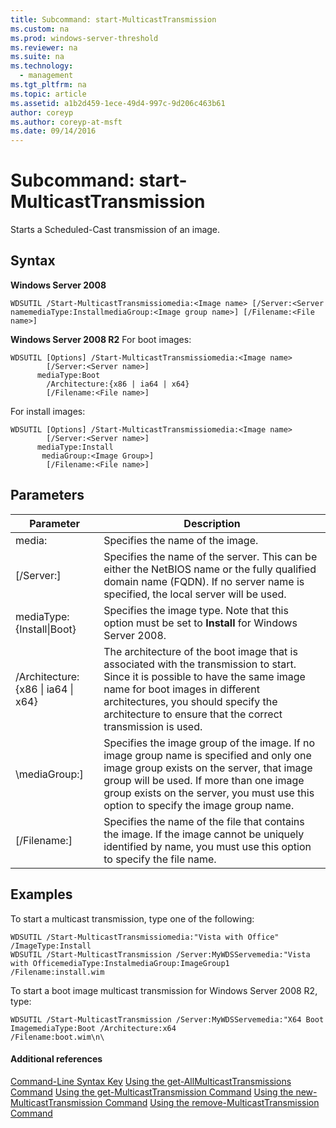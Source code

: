 ```yaml
---
title: Subcommand: start-MulticastTransmission
ms.custom: na
ms.prod: windows-server-threshold
ms.reviewer: na
ms.suite: na
ms.technology: 
  - management
ms.tgt_pltfrm: na
ms.topic: article
ms.assetid: a1b2d459-1ece-49d4-997c-9d206c463b61
author: coreyp
ms.author: coreyp-at-msft
ms.date: 09/14/2016
---
```

# Subcommand: start-MulticastTransmission
Starts a Scheduled-Cast transmission of an image.
## Syntax
**Windows Server 2008**
```
WDSUTIL /Start-MulticastTransmissiomedia:<Image name> [/Server:<Server namemediaType:InstallmediaGroup:<Image group name>] [/Filename:<File name>]
```
**Windows Server 2008 R2**
For boot images:
```
WDSUTIL [Options] /Start-MulticastTransmissiomedia:<Image name>
        [/Server:<Server name>]
      mediaType:Boot
        /Architecture:{x86 | ia64 | x64}
        [/Filename:<File name>]
```
For install images:
```
WDSUTIL [Options] /Start-MulticastTransmissiomedia:<Image name>
        [/Server:<Server name>]
      mediaType:Install
       mediaGroup:<Image Group>]
        [/Filename:<File name>]
```
## Parameters
|Parameter|Description|
|-------------|---------------|
media:<Image name>|Specifies the name of the image.|
|[/Server:<Server name>]|Specifies the name of the server. This can be either the NetBIOS name or the fully qualified domain name (FQDN). If no server name is specified, the local server will be used.|
mediaType:{Install&#124;Boot}|Specifies the image type. Note that this option must be set to **Install** for Windows Server 2008.|
|/Architecture:{x86 &#124; ia64 &#124; x64}|The architecture of the boot image that is associated with the transmission to start. Since it is possible to have the same image name for boot images in different architectures, you should specify the architecture to ensure that the correct transmission is used.|
|\mediaGroup:<Image group name>]|Specifies the image group of the image. If no image group name is specified and only one image group exists on the server, that image group will be used. If more than one image group exists on the server, you must use this option to specify the image group name.|
|[/Filename:<File name>]|Specifies the name of the file that contains the image. If the image cannot be uniquely identified by name, you must use this option to specify the file name.|
## <a name="BKMK_examples"></a>Examples
To start a multicast transmission, type one of the following:
```
WDSUTIL /Start-MulticastTransmissiomedia:"Vista with Office"
/ImageType:Install
WDSUTIL /Start-MulticastTransmission /Server:MyWDSServemedia:"Vista with OfficemediaType:InstalmediaGroup:ImageGroup1 /Filename:install.wim
```
To start a boot image multicast transmission for Windows Server 2008 R2, type:
```
WDSUTIL /Start-MulticastTransmission /Server:MyWDSServemedia:"X64 Boot ImagemediaType:Boot /Architecture:x64
/Filename:boot.wim\n\
```
#### Additional references
[Command-Line Syntax Key](Command-Line-Syntax-Key.md)
[Using the get-AllMulticastTransmissions Command](Using-the-get-AllMulticastTransmissions-Command.md)
[Using the get-MulticastTransmission Command](Using-the-get-MulticastTransmission-Command.md)
[Using the new-MulticastTransmission Command](Using-the-new-MulticastTransmission-Command.md)
[Using the remove-MulticastTransmission Command](Using-the-remove-MulticastTransmission-Command.md)
